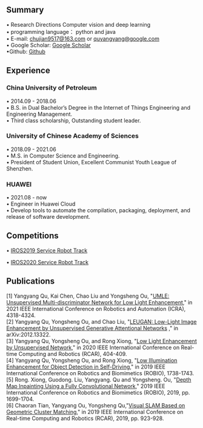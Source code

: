 ## Summary  
• Research Directions Computer vision and deep learning    
• programming language： python and java  
• E-mail: chujian9517@163.com or quyangyang@google.com  
• Google Scholar: [Google Scholar](https://scholar.google.com/citations?hl=zh-CN&user=JzRU1eEAAAAJ)  
•Github: [Github](https://github.com/nameCody)
## Experience

### China University of Petroleum    
• 2014.09 - 2018.06  
• B.S. in Dual Bachelor’s Degree in the Internet of Things Engineering and Engineering Management.   
• Third class scholarship, Outstanding student leader.    

### University of Chinese Academy of Sciences   
• 2018.09 - 2021.06     
• M.S. in Computer Science and Engineering.   
• President of Student Union, Excellent Communist Youth League of Shenzhen.  

### HUAWEI 
• 2021.08 - now  
• Engineer in Huawei Cloud    
• Develop tools to automate the compilation, packaging, deployment, and release of software development.  


## Competitions

• [IROS2019 Service Robot Track](https://rpal.cse.usf.edu/competition_iros2019/)

• [IROS2020 Service Robot Track](https://rpal.cse.usf.edu/competition_iros2020/)


## Publications

[1] Yangyang Qu, Kai Chen, Chao Liu and Yongsheng Ou, "[UMLE: Unsupervised Multi-discriminator Network for Low Light Enhancement](https://ieeexplore.ieee.org/abstract/document/9561051)," in 2021 IEEE International Conference on Robotics and Automation (ICRA), 4318-4324.   
[2] Yangyang Qu, Yongsheng Ou, and Chao Liu, "[LEUGAN: Low-Light Image Enhancement by Unsupervised Generative Attentional Networks](https://arxiv.org/abs/2012.13322)
," in arXiv:2012.13322.   
[3] Yangyang Qu, Yongsheng Ou, and Rong Xiong, "[Low Light Enhancement by Unsupervised Network](https://ieeexplore.ieee.org/abstract/document/9303267),"  in 2020 IEEE International Conference on Real-time Computing and Robotics (RCAR), 404-409.   
[4] Yangyang Qu, Yongsheng Ou, and Rong Xiong, "[Low Illumination Enhancement for Object Detection in Self-Driving](https://ieeexplore.ieee.org/abstract/document/8961471)," in 2019 IEEE International Conference on Robotics and Biomimetics (ROBIO), 1738-1743.  
[5] Rong. Xiong, Guodong. Liu, Yangyang. Qu and Yongsheng. Ou, "[Depth Map Inpainting Using a Fully Convolutional Network](https://ieeexplore.ieee.org/abstract/document/8961820)," 2019 IEEE International Conference on Robotics and Biomimetics (ROBIO), 2019, pp. 1699-1704.  
[6] Chaoran Tian, Yangyang Ou, Yongsheng Qu,"[Visual SLAM Based on Geometric Cluster Matching](https://ieeexplore.ieee.org/abstract/document/9044135)," in 2019 IEEE International Conference on Real-time Computing and Robotics (RCAR), 2019, pp. 923-928.    
